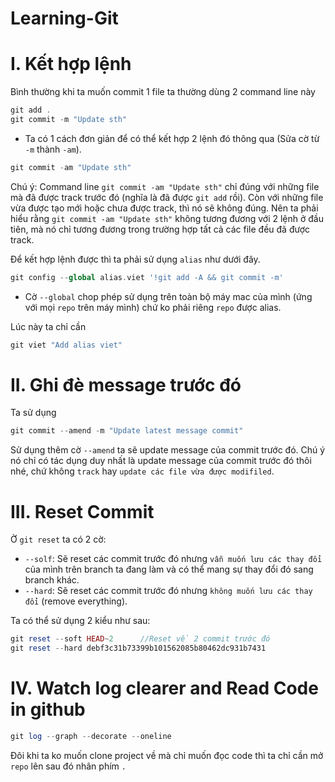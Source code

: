 # Learning-Git

# I. Kết hợp lệnh

Bình thường khi ta muốn commit 1 file ta thường dùng 2 command line này

```php
git add .
git commit -m "Update sth"
```


- Ta có 1 cách đơn giản để có thể kết hợp 2 lệnh đó thông qua (Sửa cờ từ `-m` thành `-am`).

```php
git commit -am "Update sth"
```

Chú ý: Command line `git commit -am "Update sth"` chỉ đúng với những file mà đã được track trước đó (nghĩa là đã được `git add` rồi). Còn với những file vừa được tạo mới hoặc chưa được track, thì nó sẽ không đúng. Nên ta phải hiểu rằng `git commit -am "Update sth"` không tương đương với 2 lệnh ở đầu tiên, mà nó chỉ tương đương trong trường hợp tất cả các file đều đã được track.

Để kết hợp lệnh được thì ta phải sử dụng `alias` như dưới đây.

```php
git config --global alias.viet '!git add -A && git commit -m'
```

- Cờ `--global` chop phép sử dụng trên toàn bộ máy mac của mình (ứng với mọi `repo` trên máy mình) chứ ko phải riêng `repo` được alias.

Lúc này ta chỉ cần

```php
git viet "Add alias viet"
```

# II. Ghi đè message trước đó

Ta sử dụng 

```php
git commit --amend -m "Update latest message commit"
```

Sử dụng thêm cờ `--amend` ta sẽ update message của commit trước đó. Chú ý nó chỉ có tác dụng duy nhất là update message của commit trước đó thôi nhé, chứ không `track` hay `update các file vừa được modifiled`.

# III. Reset Commit

Ờ `git reset` ta có 2 cờ:
- `--solf`: Sẽ reset các commit trước đó nhưng `vẫn muốn lưu các thay đổi` của mình trên branch ta đang làm và có thể mang sự thay đổi đó sang branch khác.
- `--hard`: Sẽ reset các commit trước đó nhưng `không muốn lưu các thay đổi` (remove everything).

Ta có thể sử dụng 2 kiểu như sau:

```php
git reset --soft HEAD~2      //Reset về 2 commit trước đó
git reset --hard debf3c31b73399b101562085b80462dc931b7431
```

# IV. Watch log clearer and Read Code in github

```php
git log --graph --decorate --oneline
```

Đôi khi ta ko muốn clone project về mà chỉ muốn đọc code thì ta chỉ cần mở `repo` lên sau đó nhân phím `.`